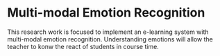 # Multi-modal Emotion Recognition
This research work is focused to implement an e-learning system with multi-modal emotion recognition. Understanding emotions will allow the teacher to konw the react of students in course time.
